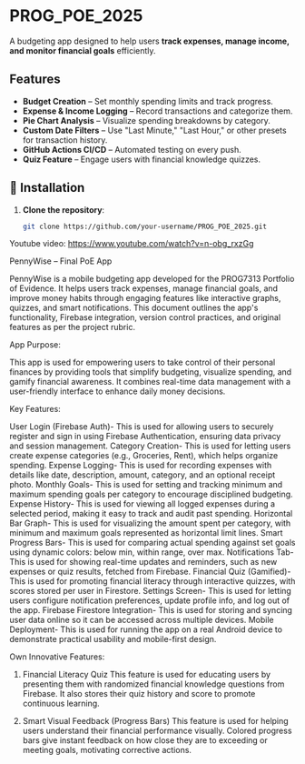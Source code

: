 # PROG_POE_2025

A budgeting app designed to help users **track expenses, manage income, and monitor financial goals** efficiently.

##  Features
- **Budget Creation** – Set monthly spending limits and track progress.
- **Expense & Income Logging** – Record transactions and categorize them.
- **Pie Chart Analysis** – Visualize spending breakdowns by category.
- **Custom Date Filters** – Use "Last Minute," "Last Hour," or other presets for transaction history.
- **GitHub Actions CI/CD** – Automated testing on every push.
- **Quiz Feature** – Engage users with financial knowledge quizzes.

## 🔧 Installation
1. **Clone the repository**:
   ```sh
   git clone https://github.com/your-username/PROG_POE_2025.git

Youtube video:
https://www.youtube.com/watch?v=n-obg_rxzGg

PennyWise – Final PoE App

PennyWise is a mobile budgeting app developed for the PROG7313 Portfolio of Evidence. It helps users track expenses, manage financial goals, and improve money habits through engaging features like interactive graphs, quizzes, and smart notifications. This document outlines the app's functionality, Firebase integration, version control practices, and original features as per the project rubric.

App Purpose:

This app is used for empowering users to take control of their personal finances by providing tools that simplify budgeting, visualize spending, and gamify financial awareness. It combines real-time data management with a user-friendly interface to enhance daily money decisions.


Key Features:

User Login (Firebase Auth)- This is used for allowing users to securely register and sign in using Firebase Authentication, ensuring data privacy and session management. 
Category Creation- This is used for letting users create expense categories (e.g., Groceries, Rent), which helps organize spending. 
Expense Logging- This is used for recording expenses with details like date, description, amount, category, and an optional receipt photo. 
Monthly Goals- This is used for setting and tracking minimum and maximum spending goals per category to encourage disciplined budgeting. 
Expense History- This is used for viewing all logged expenses during a selected period, making it easy to track and audit past spending. 
Horizontal Bar Graph- This is used for visualizing the amount spent per category, with minimum and maximum goals represented as horizontal limit lines. 
Smart Progress Bars- This is used for comparing actual spending against set goals using dynamic colors: below min, within range, over max. 
Notifications Tab- This is used for showing real-time updates and reminders, such as new expenses or quiz results, fetched from Firebase. 
Financial Quiz (Gamified)- This is used for promoting financial literacy through interactive quizzes, with scores stored per user in Firestore. 
Settings Screen- This is used for letting users configure notification preferences, update profile info, and log out of the app. 
Firebase Firestore Integration- This is used for storing and syncing user data online so it can be accessed across multiple devices. 
Mobile Deployment- This is used for running the app on a real Android device to demonstrate practical usability and mobile-first design. 

Own Innovative Features:

 1. Financial Literacy Quiz
This feature is used for educating users by presenting them with randomized financial knowledge questions from Firebase. It also stores their quiz history and score to promote continuous learning.

2. Smart Visual Feedback (Progress Bars)
This feature is used for helping users understand their financial performance visually. Colored progress bars give instant feedback on how close they are to exceeding or meeting goals, motivating corrective actions.


